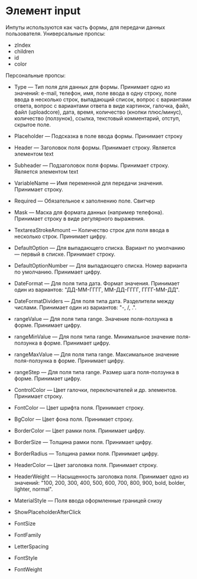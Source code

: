 # Элемент input  
Инпуты используются как часть формы, для передачи данных пользователя.
Универсальные пропсы:
- zIndex
- children
- id
- color

Персональные пропсы:
- Type — Тип поля для данных для формы. Принимает одно из значений: e-mail, телефон, имя, поле ввода в одну строку, поле ввода в несколько строк, выпадающий список, вопрос с вариантами ответа, вопрос с вариантами ответа в виде картинок, галочка, файл, файл (uploadcore), дата, время, количество (кнопки плюс/минус), количество (ползунок), ссылка, текстовый комментарий, отступ, скрытое поле.

- Placeholder — Подсказка в поле ввода формы. Принимает строку

- Header — Заголовок поля формы. Принимает строку. Является элементом text

- Subheader — Подзаголовок поля формы. Принимает строку. Является элементом text

- VariableName — Имя переменной для передачи значения. Принимает строку.

- Required — Обязательное к заполнению поле. Свитчер

- Mask — Маска для формата данных (например телефона). Принимает строку в виде регулярного выражения. 

- TextareaStrokeAmount — Количество строк для поля ввода в несколько строк. Принимает цифру.

- DefaultOption — Для выпадающего списка. Вариант по умолчанию — первый в списке. Принимает строку.

- DefaultOptionNumber — Для выпадающего списка. Номер варианта по умолчанию. Принимает цифру.

- DateFormat — Для поля типа дата. Формат значения. Принимает один из вариантов: "ДД-ММ-ГГГГ, ММ-ДД-ГГГГ, ГГГГ-ММ-ДД".

- DateFormatDividers — Для поля типа дата. Разделители между числами. Принимает один из вариантов: "-, /, .".

- rangeValue — Для поля типа range. Значение поля-ползунка в форме. Принимает цифру.

- rangeMinValue — Для поля типа range. Минимальное значение поля-ползунка в форме. Принимает цифру.

- rangeMaxValue — Для поля типа range. Максимальное значение поля-ползунка в форме. Принимает цифру.

- rangeStep — Для поля типа range. Размер шага поля-ползунка в форме. Принимает цифру.

- ControlColor — Цвет галочки, переключателей и др. элементов. Принимает строку. 

- FontColor — Цвет шрифта поля. Принимает строку.

- BgColor — Цвет фона поля. Принимает строку.

- BorderColor — Цвет рамки поля. Принимает цифру.

- BorderSize — Толщина рамки поля. Принимает цифру.

- BorderRadius — Толщина рамки поля. Принимает цифру.

- HeaderColor — Цвет заголовка поля. Принимает строку.

- HeaderWeight — Насыщенность заголовка поля. Принимает одно из значений: "100, 200, 300, 400, 500, 600, 700, 800, 900, bold, bolder, lighter, normal".

- MaterialStyle — Поля ввода оформленные границей снизу

- ShowPlaceholderAfterClick
- FontSize
- FontFamily
- LetterSpacing
- FontStyle
- FontWeight